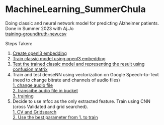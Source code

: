 # MachineLearning_SummerChula
Doing classic and neural network model for predicting Alzheimer patients.
Done in Summer 2023 with Aj.Jo\
[training-groundtruth-new.csv](training-groundtruth-new.csv)

Steps Taken:
1. [Create openl3 embedding](create_OpenL3_Embbededing.ipynb)
2. [Train classic model using openl3 embedding](train_ClassicModel.ipynb)
3. [Test the trained classic model and representing the result using confusion matrix](test_ClassicModel.ipynb)
4. Train and test denseNN using vectorization on Google Speech-to-Text (need to change bitrate and channels of audio files)\
   [1. change audio file](change_audio.py)\
   [2. transcibe audio file in bucket](transcribe_in_cloudbucket.py)\
   [3. training](train_denseNN_vectorization.ipynb)
5. Decide to use mfcc as the only extracted feature. Train using CNN (cross Validated and grid searched).\
   [1. CV and Gridsearch](training_cvCNN.ipynb)\
   [2. Use the best parameter from 1. to train](training_CNN.ipynb)
